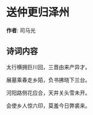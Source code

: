 # 送仲更归泽州

**作者**: 司马光

## 诗词内容

太行横拥巨川回，三晋由来产异才。

展墓乘春走乡陌，负书拂晓下兰台。

河阳路侧花应合，天井关头雪未开。

会使乡人惊六印，莫羞今日弊裘来。


